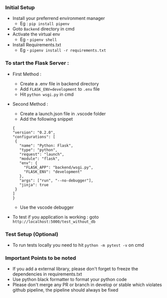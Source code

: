 ### Initial Setup

-   Install your preferrend environment manager
    -   Eg : `pip install pipenv`
-   Goto `Backend` directory in cmd
-   Activate the virtual env
    -   Eg - `pipenv shell`
-   Install Requirements.txt
    -   Eg - `pipenv install -r requirements.txt`

### To start the Flask Server :

-   First Method :

    -   Create a .env file in backend directory
    -   Add `FLASK_ENV=development` to `.env` file
    -   Hit `python wsgi.py` in cmd

-   Second Method :

    -   Create a launch.json file in .vscode folder
    -   Add the following snippet

    ```
    {
    "version": "0.2.0",
    "configurations": [
     {
       "name": "Python: Flask",
       "type": "python",
       "request": "launch",
       "module": "flask",
       "env": {
         "FLASK_APP": "backend/wsgi.py",
         "FLASK_ENV": "development"
       },
       "args": ["run", "--no-debugger"],
       "jinja": true
     }
    ]
    }

    ```

    -   Use the vscode debugger

-   To test if you application is working : goto `http://localhost:5000/test_without_db`

### Test Setup (Optional)

-   To run tests locally you need to hit `python -m pytest -v` on cmd

### Important Points to be noted

-   If you add a external library, please don't forget to freeze the dependencies in requirements.txt
-   Use python black formatter to format your python code
-   Please don't merge any PR or branch in develop or stable which violates github pipeline, the pipeline should always be fixed
